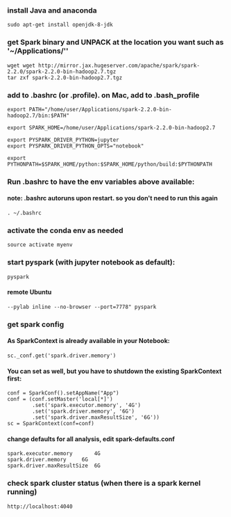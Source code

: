 
### install Java and anaconda
```
sudo apt-get install openjdk-8-jdk
```

### get Spark binary and UNPACK at the location you want such as '~/Applications/''
```
wget wget http://mirror.jax.hugeserver.com/apache/spark/spark-2.2.0/spark-2.2.0-bin-hadoop2.7.tgz
tar zxf spark-2.2.0-bin-hadoop2.7.tgz
```

### add to .bashrc (or .profile). on Mac, add to .bash_profile
```
export PATH="/home/user/Applications/spark-2.2.0-bin-hadoop2.7/bin:$PATH"

export SPARK_HOME=/home/user/Applications/spark-2.2.0-bin-hadoop2.7

export PYSPARK_DRIVER_PYTHON=jupyter
export PYSPARK_DRIVER_PYTHON_OPTS="notebook"

export PYTHONPATH=$SPARK_HOME/python:$SPARK_HOME/python/build:$PYTHONPATH
```

### Run .bashrc to have the env variables above available:
#### note: .bashrc autoruns upon restart. so you don't need to run this again
```
. ~/.bashrc
```

### activate the conda env as needed
```
source activate myenv
```

### start pyspark (with jupyter notebook as default):
```
pyspark
```

#### remote Ubuntu
```
--pylab inline --no-browser --port=7778" pyspark
```

### get spark config
#### As SparkContext is already available in your Notebook:
```
sc._conf.get('spark.driver.memory')
```

#### You can set as well, but you have to shutdown the existing SparkContext first:
```
conf = SparkConf().setAppName("App")
conf = (conf.setMaster('local[*]')
        .set('spark.executor.memory', '4G')
        .set('spark.driver.memory', '6G')
        .set('spark.driver.maxResultSize', '6G'))
sc = SparkContext(conf=conf)
```

#### change defaults for all analysis, edit spark-defaults.conf 
```
spark.executor.memory		4G
spark.driver.memory		6G
spark.driver.maxResultSize	6G
```

### check spark cluster status (when there is a spark kernel running)
```
http://localhost:4040
```
